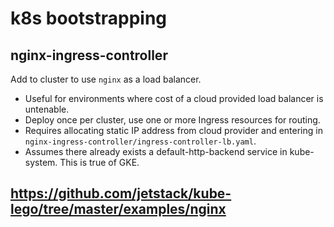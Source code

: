 # k8s bootstrapping

## nginx-ingress-controller

Add to cluster to use `nginx` as a load balancer.

- Useful for environments where cost of a cloud provided load balancer is untenable.
- Deploy once per cluster, use one or more Ingress resources for routing.
- Requires allocating static IP address from cloud provider and entering in `nginx-ingress-controller/ingress-controller-lb.yaml`.
- Assumes there already exists a default-http-backend service in kube-system. This is true of GKE.


## https://github.com/jetstack/kube-lego/tree/master/examples/nginx